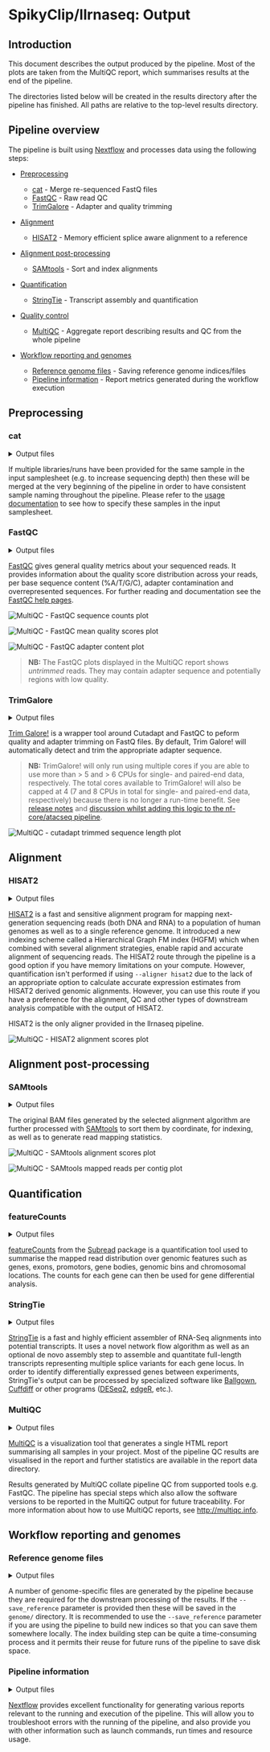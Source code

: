 # SpikyClip/llrnaseq: Output

## Introduction

This document describes the output produced by the pipeline. Most of the plots
are taken from the MultiQC report, which summarises results at the end of the
pipeline.

The directories listed below will be created in the results directory after the
pipeline has finished. All paths are relative to the top-level results
directory.

## Pipeline overview

The pipeline is built using [Nextflow](https://www.nextflow.io/) and processes
data using the following steps:
* [Preprocessing](#preprocessing)
  * [cat](#cat) - Merge re-sequenced FastQ files
  * [FastQC](#fastqc) - Raw read QC
  * [TrimGalore](#trimgalore) - Adapter and quality trimming

* [Alignment](#alignment)
  * [HISAT2](#hisat2) - Memory efficient splice aware alignment to a reference

* [Alignment post-processing](#alignment-post-processing)
  * [SAMtools](#samtools) - Sort and index alignments

* [Quantification](#quantification)
  * [StringTie](#stringtie) - Transcript assembly and quantification

* [Quality control](#quality-control)
  * [MultiQC](#multiqc) - Aggregate report describing results and QC from the
    whole pipeline

* [Workflow reporting and genomes](#workflow-reporting-and-genomes)
  * [Reference genome files](#reference-genome-files) - Saving reference genome indices/files
  * [Pipeline information](#pipeline-information) - Report metrics generated
    during the workflow execution

## Preprocessing

### cat

<details markdown="1">
<summary>Output files</summary>

* `fastq/`
    * `*.merged.fastq.gz`: If `--save_merged_fastq` is specified, concatenated
      FastQ files will be placed in this directory.

</details>

If multiple libraries/runs have been provided for the same sample in the input
samplesheet (e.g. to increase sequencing depth) then these will be merged at
the very beginning of the pipeline in order to have consistent sample naming
throughout the pipeline. Please refer to the [usage
documentation](https://nf-co.re/rnaseq/usage#samplesheet-input) to see how to
specify these samples in the input samplesheet.

### FastQC

<details markdown="1">
<summary>Output files</summary>

* `fastqc/`
    * `*_fastqc.html`: FastQC report containing quality metrics.
    * `*_fastqc.zip`: Zip archive containing the FastQC report, tab-delimited
      data file and plot images.

</details>

[FastQC](http://www.bioinformatics.babraham.ac.uk/projects/fastqc/) gives
general quality metrics about your sequenced reads. It provides information
about the quality score distribution across your reads, per base sequence
content (%A/T/G/C), adapter contamination and overrepresented sequences. For
further reading and documentation see the [FastQC help
pages](http://www.bioinformatics.babraham.ac.uk/projects/fastqc/Help/).

![MultiQC - FastQC sequence counts plot](images/mqc_fastqc_counts.png)

![MultiQC - FastQC mean quality scores plot](images/mqc_fastqc_quality.png)

![MultiQC - FastQC adapter content plot](images/mqc_fastqc_adapter.png)

> **NB:** The FastQC plots displayed in the MultiQC report shows _untrimmed_
> reads. They may contain adapter sequence and potentially regions with low
> quality.

### TrimGalore

<details markdown="1">
<summary>Output files</summary>

* `trimgalore/`
    * `*.fq.gz`: If `--save_trimmed` is specified, FastQ files **after**
      adapter trimming will be placed in this directory.
    * `*_trimming_report.txt`: Log file generated by Trim Galore!.
* `trimgalore/fastqc/`
    * `*_fastqc.html`: FastQC report containing quality metrics for read 1
      (*and read2 if paired-end*) **after** adapter trimming.
    * `*_fastqc.zip`: Zip archive containing the FastQC report, tab-delimited
      data file and plot images.

</details>

[Trim Galore!](https://www.bioinformatics.babraham.ac.uk/projects/trim_galore/)
is a wrapper tool around Cutadapt and FastQC to peform quality and adapter
trimming on FastQ files. By default, Trim Galore! will automatically detect and
trim the appropriate adapter sequence.

> **NB:** TrimGalore! will only run using multiple cores if you are able to use
> more than > 5 and > 6 CPUs for single- and paired-end data, respectively. The
> total cores available to TrimGalore! will also be capped at 4 (7 and 8 CPUs
> in total for single- and paired-end data, respectively) because there is no
> longer a run-time benefit. See [release
> notes](https://github.com/FelixKrueger/TrimGalore/blob/master/Changelog.md#version-060-release-on-1-mar-2019)
> and [discussion whilst adding this logic to the nf-core/atacseq
> pipeline](https://github.com/nf-core/atacseq/pull/65).

![MultiQC - cutadapt trimmed sequence length plot](images/mqc_cutadapt_trimmed.png)

## Alignment

### HISAT2

<details markdown="1">
<summary>Output files</summary>

* `hisat2/`
    * `<SAMPLE>.bam`: If `--save_align_intermeds` is specified the original BAM
      file containing read alignments to the reference genome will be placed in
      this directory.
* `hisat2/log/`
    * `*.log`: HISAT2 alignment report containing the mapping results summary.
* `hisat2/unmapped/`
    * `*.fastq.gz`: If `--save_unaligned` is specified, FastQ files containing
      unmapped reads will be placed in this directory.

</details>

[HISAT2](http://daehwankimlab.github.io/hisat2/) is a fast and sensitive
alignment program for mapping next-generation sequencing reads (both DNA and
RNA) to a population of human genomes as well as to a single reference genome.
It introduced a new indexing scheme called a Hierarchical Graph FM index (HGFM)
which when combined with several alignment strategies, enable rapid and
accurate alignment of sequencing reads. The HISAT2 route through the pipeline
is a good option if you have memory limitations on your compute. However,
quantification isn't performed if using `--aligner hisat2` due to the lack of
an appropriate option to calculate accurate expression estimates from HISAT2
derived genomic alignments. However, you can use this route if you have a
preference for the alignment, QC and other types of downstream analysis
compatible with the output of HISAT2.

HISAT2 is the only aligner provided in the llrnaseq pipeline.

![MultiQC - HISAT2 alignment scores plot](images/mqc_hisat2.png)

## Alignment post-processing

### SAMtools

<details markdown="1">
<summary>Output files</summary>

* `<ALIGNER>/`
    * `<SAMPLE>.sorted.bam`: If `--save_align_intermeds` is specified the
      original coordinate sorted BAM file containing read alignments will be
      placed in this directory.
    * `<SAMPLE>.sorted.bam.bai`: If `--save_align_intermeds` is specified the
      BAI index file for the original coordinate sorted BAM file will be placed
      in this directory.
    * `<SAMPLE>.sorted.bam.csi`: If `--save_align_intermeds --bam_csi_index` is
      specified the CSI index file for the original coordinate sorted BAM file
      will be placed in this directory.
* `<ALIGNER>/samtools_stats/`
    * SAMtools `<SAMPLE>.sorted.bam.flagstat`, `<SAMPLE>.sorted.bam.idxstats`
      and `<SAMPLE>.sorted.bam.stats` files generated from the alignment files.

</details>

The original BAM files generated by the selected alignment algorithm are
further processed with [SAMtools](http://samtools.sourceforge.net/) to sort
them by coordinate, for indexing, as well as to generate read mapping
statistics.

![MultiQC - SAMtools alignment scores plot](images/mqc_samtools_mapped.png)

![MultiQC - SAMtools mapped reads per contig plot](images/mqc_samtools_idxstats.png)

## Quantification

### featureCounts

<details markdown="1">
<summary>Output files</summary>

* `<ALIGNER>/featurecounts/`
    * `*.featureCounts.txt`: featureCounts biotype-level quantification results
      for each sample.
    * `*.featureCounts.txt.summary`: featureCounts summary file containing
      overall statistics about the counts.
    * `*_mqc.tsv`: MultiQC custom content files used to plot biotypes in
      report.

</details>

[featureCounts](http://bioinf.wehi.edu.au/featureCounts/) from the
[Subread](http://subread.sourceforge.net/) package is a quantification tool
used to summarise the mapped read distribution over genomic features such as
genes, exons, promotors, gene bodies, genomic bins and chromosomal locations.
The counts for each gene can then be used for gene differential analysis.

### StringTie

<details markdown="1">
<summary>Output files</summary>

* `<ALIGNER>/stringtie/`
    * `*.coverage.gtf`: GTF file containing transcripts that are fully covered
      by reads.
    * `*.transcripts.gtf`: GTF file containing all of the assembled transcipts
      from StringTie.
    * `*.gene_abundance.txt`: Text file containing gene aboundances and FPKM
      values.
* `<ALIGNER>/stringtie/<SAMPLE>.ballgown/`: Ballgown output directory.

</details>

[StringTie](https://ccb.jhu.edu/software/stringtie/) is a fast and highly
efficient assembler of RNA-Seq alignments into potential transcripts. It uses a
novel network flow algorithm as well as an optional de novo assembly step to
assemble and quantitate full-length transcripts representing multiple splice
variants for each gene locus. In order to identify differentially expressed
genes between experiments, StringTie's output can be processed by specialized
software like [Ballgown](https://github.com/alyssafrazee/ballgown),
[Cuffdiff](http://cole-trapnell-lab.github.io/cufflinks/cuffdiff/index.html) or
other programs
([DESeq2](https://bioconductor.org/packages/release/bioc/html/DESeq2.html),
[edgeR](https://bioconductor.org/packages/release/bioc/html/edgeR.html), etc.).

### MultiQC

<details markdown="1">
<summary>Output files</summary>

* `multiqc/`
    * `multiqc_report.html`: a standalone HTML file that can be viewed in your
      web browser.
    * `multiqc_data/`: directory containing parsed statistics from the
      different tools used in the pipeline.
    * `multiqc_plots/`: directory containing static images from the report in
      various formats.

</details>

[MultiQC](http://multiqc.info) is a visualization tool that generates a single
HTML report summarising all samples in your project. Most of the pipeline QC
results are visualised in the report and further statistics are available in
the report data directory.

Results generated by MultiQC collate pipeline QC from supported tools e.g.
FastQC. The pipeline has special steps which also allow the software versions
to be reported in the MultiQC output for future traceability. For more
information about how to use MultiQC reports, see <http://multiqc.info>.

## Workflow reporting and genomes

### Reference genome files

<details markdown="1">
<summary>Output files</summary>

* `genome/`
    * `*.fa`, `*.gtf`, `*.gff`, `*.bed`, `.tsv`: If the `--save_reference`
      parameter is provided then all of the genome reference files will be
      placed in this directory.
* `genome/index/`
    * `hisat2/`: Directory containing HISAT2 indices.

</details>

A number of genome-specific files are generated by the pipeline because they
are required for the downstream processing of the results. If the
`--save_reference` parameter is provided then these will be saved in the
`genome/` directory. It is recommended to use the `--save_reference` parameter
if you are using the pipeline to build new indices so that you can save them
somewhere locally. The index building step can be quite a time-consuming
process and it permits their reuse for future runs of the pipeline to save disk
space.

### Pipeline information

<details markdown="1">
<summary>Output files</summary>

* `pipeline_info/`
    * Reports generated by Nextflow: `execution_report.html`,
      `execution_timeline.html`, `execution_trace.txt` and
      `pipeline_dag.dot`/`pipeline_dag.svg`.
    * Reports generated by the pipeline: `pipeline_report.html`,
      `pipeline_report.txt` and `software_versions.tsv`.
    * Reformatted samplesheet files used as input to the pipeline:
      `samplesheet.valid.csv`.

</details>

[Nextflow](https://www.nextflow.io/docs/latest/tracing.html) provides excellent
functionality for generating various reports relevant to the running and
execution of the pipeline. This will allow you to troubleshoot errors with the
running of the pipeline, and also provide you with other information such as
launch commands, run times and resource usage.
